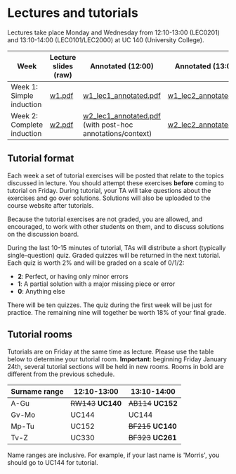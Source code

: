 # Lectures and tutorials

Lectures take place Monday and Wednesday from 12:10-13:00 (LEC0201) and 13:10-14:00 (LEC0101/LEC2000) at UC 140 (University College).

Week    | Lecture slides (raw) | Annotated (12:00) | Annotated (13:00) | Tutorial
--------|----------------------|-------------------|-------------------|--------
Week 1: Simple induction | [w1.pdf](lecture_slides/w1.pdf) | [w1_lec1_annotated.pdf](lecture_slides/w1_lec1_annotated.pdf) | [w1_lec2_annotated.pdf](lecture_slides/w1_lec2_annotated.pdf) | [ex1.pdf](exercises/ex1.pdf) ([solutions](exercises/ex1_solutions.pdf))
Week 2: Complete induction | [w2.pdf](lecture_slides/w2.pdf) | [w2_lec1_annotated.pdf](lecture_slides/w2_lec1_annotated.pdf) (with post-hoc annotations/context) | [w2_lec2_annotated.pdf](lecture_slides/w2_lec2_annotated.pdf) | [ex2.pdf](exercises/ex2.pdf) ([solutions](exercises/ex2_solutions.pdf))

## Tutorial format

Each week a set of tutorial exercises will be posted that relate to the topics discussed in lecture. You should attempt these exercises **before** coming to tutorial on Friday. During tutorial, your TA will take questions about the exercises and go over solutions. Solutions will also be uploaded to the course website after tutorials.

Because the tutorial exercises are not graded, you are allowed, and encouraged, to work with other students on them, and to discuss solutions on the discussion board.

During the last 10-15 minutes of tutorial, TAs will distribute a short (typically single-question) quiz. Graded quizzes will be returned in the next tutorial. Each quiz is worth 2% and will be graded on a scale of 0/1/2:

* **2**: Perfect, or having only minor errors
* **1**: A partial solution with a major missing piece or error
* **0**: Anything else

There will be ten quizzes. The quiz during the first week will be just for practice. The remaining nine will together be worth 18% of your final grade.

## Tutorial rooms

Tutorials are on Friday at the same time as lecture. Please use the table below to determine your tutorial room. **Important**: beginning Friday January 24th, several tutorial sections will be held in new rooms. Rooms in bold are different from the previous schedule.

Surname range  | 12:10-13:00    | 13:10-14:00
---------------|----------------|-------------
A-Gu           |       <s>RW143</s> **UC140**    |     <s>AB114</s> **UC152**
Gv-Mo          |        UC144   |       UC144
Mp-Tu          |        UC152   |       <s>BF215</s> **UC140**
Tv-Z           |        UC330   |       <s>BF323</s> **UC261**

Name ranges are inclusive. For example, if your last name is 'Morris', you should go to UC144 for tutorial.
